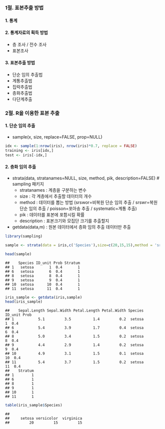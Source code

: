 ### 1절. 표본추출 방법

#### 1. 통계

#### 2. 통계자료의 획득 방법

-   층 조사 / 전수 조사
-   표본조사

#### 3. 표본추출 방법

-   단순 임의 추출법
-   계통추출법
-   집락추출법
-   층화추출법
-   다단계추출

### 2절. R을 이용한 표본 추출

#### 1. 단순 임의 추출

-   sample(x, size, replace=FALSE, prop=NULL)

``` r
idx <- sample(1:nrow(iris), nrow(iris)*0.7, replace = FALSE)
training <- iris[idx,]
test <- iris[-idx,]
```

#### 2. 층화 임의 추출

-   strata(data, stratanames=NULL, size, method, pik, description=FALSE)
    \# sampling 패키지
    -   stratanames : 계층을 구분하는 변수
    -   size : 각 계층에서 추출할 데이터의 개수
    -   method : 데이터를 뽑는 방법 (srswor=비복원 단순 임의 추출 /
        srswr=복원 단순 임의 추출 / poisson=포아송 추출 /
        systematic=계통 추출)
    -   pik : 데이터를 표본에 포함시킬 확률
    -   description : 표본크기와 모집단 크기를 추출할지
-   getdata(data,m) : 원본 데이터에서 층화 임의 추출 데이터만 추출

``` r
library(sampling)

sample <- strata(data = iris,c('Species'),size=c(20,15,15),method = 'srswor')

head(sample)
```

    ##    Species ID_unit Prob Stratum
    ## 1   setosa       1  0.4       1
    ## 6   setosa       6  0.4       1
    ## 8   setosa       8  0.4       1
    ## 9   setosa       9  0.4       1
    ## 10  setosa      10  0.4       1
    ## 11  setosa      11  0.4       1

``` r
iris_sample <- getdata(iris,sample)
head(iris_sample)
```

    ##    Sepal.Length Sepal.Width Petal.Length Petal.Width Species ID_unit Prob
    ## 1           5.1         3.5          1.4         0.2  setosa       1  0.4
    ## 6           5.4         3.9          1.7         0.4  setosa       6  0.4
    ## 8           5.0         3.4          1.5         0.2  setosa       8  0.4
    ## 9           4.4         2.9          1.4         0.2  setosa       9  0.4
    ## 10          4.9         3.1          1.5         0.1  setosa      10  0.4
    ## 11          5.4         3.7          1.5         0.2  setosa      11  0.4
    ##    Stratum
    ## 1        1
    ## 6        1
    ## 8        1
    ## 9        1
    ## 10       1
    ## 11       1

``` r
table(iris_sample$Species)
```

    ## 
    ##     setosa versicolor  virginica 
    ##         20         15         15

